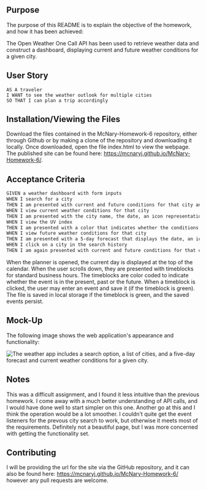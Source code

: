 ## Purpose

The purpose of this README is to explain the objective of the homework, and how it has been achieved:

The Open Weather One Call API has been used to retrieve weather data and construct a dashboard, displaying current and future weather conditions for a given city.

## User Story

```
AS A traveler
I WANT to see the weather outlook for multiple cities
SO THAT I can plan a trip accordingly
```

## Installation/Viewing the Files

Download the files contained in the McNary-Homework-6 repository, either through Github or by making a clone of the repository and downloading it locally. Once downloaded, open the file index.html to view the webpage. The published site can be found here: https://mcnaryj.github.io/McNary-Homework-6/.

## Acceptance Criteria

```md
GIVEN a weather dashboard with form inputs
WHEN I search for a city
THEN I am presented with current and future conditions for that city and that city is added to the search history
WHEN I view current weather conditions for that city
THEN I am presented with the city name, the date, an icon representation of weather conditions, the temperature, the humidity, the wind speed, and the UV index
WHEN I view the UV index
THEN I am presented with a color that indicates whether the conditions are favorable, moderate, or severe
WHEN I view future weather conditions for that city
THEN I am presented with a 5-day forecast that displays the date, an icon representation of weather conditions, the temperature, the wind speed, and the humidity
WHEN I click on a city in the search history
THEN I am again presented with current and future conditions for that city
```
When the planner is opened, the current day is displayed at the top of the calendar.
When the user scrolls down, they are presented with timeblocks for standard business hours.
The timeblocks are color coded to indicate whether the event is in the present, past or the future.
When a timeblock is clicked, the user may enter an event and save it (if the timeblock is green). The file is saved in local storage if the timeblock is green, and the saved events persist.


## Mock-Up

The following image shows the web application's appearance and functionality:

![The weather app includes a search option, a list of cities, and a five-day forecast and current weather conditions for a given city.](Assets/images/06-server-side-apis-homework-demo.png)


## Notes

This was a difficult assignment, and I found it less intuitive than the previous homework. I come away with a much better understanding of API calls, and I would have done well to start simpler on this one. Another go at this and I think the operation would be a lot smoother. I couldn't quite get the event listeners for the prevous city search to work, but otherwise it meets most of the requirements. Definitely not a beautiful page, but I was more concerned with getting the functionality set.

## Contributing
I will be providing the url for the site via the GitHub repository, and it can also be found here: https://mcnaryj.github.io/McNary-Homework-6/ however any pull requests are welcome.

